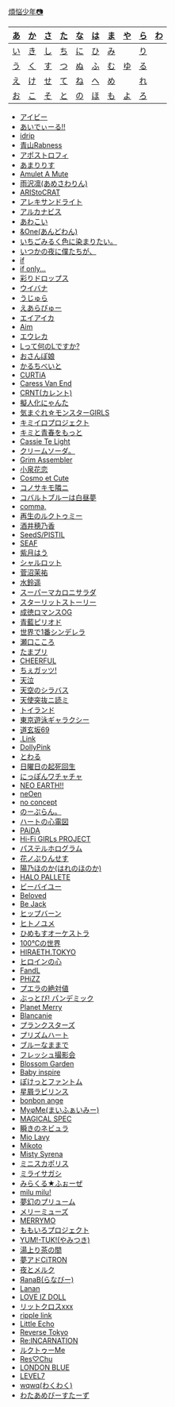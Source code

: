[煩悩少年📷️](about.md)

| [あ](#a) | [か](#ka) | [さ](#sa) | [た](#ta) | [な](#na) | [は](#ha) | [ま](#ma) | [や](#ya) | [ら](#ra) | [わ](#wa) |
| :-:      | :-:       | :-:       | :-:       | :-:       | :-:       | :-:       | :-:       | :-:       | :-:       |
| [い](#i) | [き](#ki) | [し](#si) | [ち](#ti) | [に](#ni) | [ひ](#hi) | [み](#mi) |           | [り](#ri) |           |
| [う](#u) | [く](#ku) | [す](#su) | [つ](#tu) | [ぬ](#nu) | [ふ](#hu) | [む](#mu) | [ゆ](#yu) | [る](#ru) |           |
| [え](#e) | [け](#ke) | [せ](#se) | [て](#te) | [ね](#ne) | [へ](#he) | [め](#me) |           | [れ](#re) |           |
| [お](#o) | [こ](#ko) | [そ](#so) | [と](#to) | [の](#no) | [ほ](#ho) | [も](#mo) | [よ](#yo) | [ろ](#ro) |           |

- <a id="a" href="https://x.com/search?f=live&q=from%3Ameisou_shounen+%23%E3%82%AB%E3%82%BF%E3%82%AB%E3%83%8A%E3%82%A2%E3%82%A4%E3%83%93%E3%83%BC">アイビー</a>
- [あいでぃーる!!](https://x.com/search?f=live&q=from%3Ameisou_shounen+%23%E3%81%82%E3%81%84%E3%81%A7%E3%81%83%E3%83%BC%E3%82%8B)
- [idrip](https://x.com/search?f=live&q=from%3Ameisou_shounen+%23idrip)
- [青山Rabness](https://x.com/search?f=live&q=from%3Ameisou_shounen+%23%E9%9D%92%E3%83%A9%E3%83%93)
- [アポストロフィ](https://x.com/search?f=live&q=from%3Ameisou_shounen+%23%E3%82%A2%E3%83%9D%E3%82%B9%E3%83%88%E3%83%AD%E3%83%95%E3%82%A3)
- [あまりりす](https://x.com/search?f=live&q=from%3Ameisou_shounen+%23%E3%81%82%E3%81%BE%E3%82%8A%E3%82%8A%E3%81%99)
- [Amulet A Mute](https://x.com/search?f=live&q=from%3Ameisou_shounen+%23%E3%81%82%E3%82%80%E3%81%82%E3%82%80)
- [雨沢凛(あめさわりん)](https://x.com/search?f=live&q=from%3Ameisou_shounen+%23%E9%9B%A8%E6%B2%A2%E5%87%9B)
- [ARIStoCRAT](https://x.com/search?f=live&q=from%3Ameisou_shounen+%23%E3%82%A2%E3%83%AA%E3%82%AF%E3%83%A9+OR+%23ARIStoCRAT)
- [アレキサンドライト](https://x.com/search?f=live&q=from%3Ameisou_shounen+%23%E3%82%A2%E3%83%AC%E3%82%AD%E3%82%B5%E3%83%B3%E3%83%89%E3%83%A9%E3%82%A4%E3%83%88)
- [アルカナビス](https://x.com/search?f=live&q=from%3Ameisou_shounen+%23%E3%82%A2%E3%83%AB%E3%82%AB%E3%83%8A%E3%83%93%E3%82%B9)
- [あわこい](https://x.com/search?f=live&q=from%3Ameisou_shounen+%23%E3%81%82%E3%82%8F%E3%81%93%E3%81%84)
- [&One(あんどわん)](https://x.com/search?f=live&q=from%3Ameisou_shounen+%23%E3%82%A2%E3%83%B3%E3%83%89%E3%83%AF%E3%83%B3)
- <a id="i" href="https://x.com/search?f=live&q=from%3Ameisou_shounen+%23%E3%81%84%E3%81%A1%E3%81%BF%E3%82%8B">いちごみるく色に染まりたい。</a>
- [いつかの夜に僕たちが、](https://x.com/search?f=live&q=from%3Ameisou_shounen+%23%E3%81%84%E3%81%A4%E3%81%8B%E3%81%AE%E5%A4%9C%E3%81%AB%E5%83%95%E9%81%94%E3%81%8C)
- [if](https://x.com/search?f=live&q=from%3Ameisou_shounen+%23%E3%81%84%E3%81%B5%E3%81%97%E3%82%87%E3%81%A3%E3%81%A8)
- [if only...](https://x.com/search?f=live&q=from%3Ameisou_shounen+%23%E3%81%84%E3%81%B5%E3%81%8A%E3%82%93)
- [彩りドロップス](https://x.com/search?f=live&q=from%3Ameisou_shounen+%23%E5%BD%A9%E3%82%8A%E3%83%89%E3%83%AD%E3%83%83%E3%83%97%E3%82%B9)
- <a id="u" href="https://x.com/search?f=live&q=from%3Ameisou_shounen+%23%E3%82%A6%E3%82%A4%E3%83%90%E3%83%8A">ウイバナ</a>
- [うじゅら](https://x.com/search?f=live&q=from%3Ameisou_shounen+%23%E3%81%86%E3%81%98%E3%82%85%E3%82%89)
- <a id="e" href="https://x.com/search?f=live&q=from%3Ameisou_shounen+%23%E3%81%88%E3%81%82%E3%82%89%E3%81%B3%E3%82%85%E3%83%BC">えあらびゅー</a>
- [エイアイカ](https://x.com/search?f=live&q=from%3Ameisou_shounen+%23%E3%82%A8%E3%82%A4%E3%82%A2%E3%82%A4%E3%82%AB)
- [Aim](https://x.com/search?f=live&q=from%3Ameisou_shounen+%23%E3%82%A8%E3%82%A4%E3%83%A0)
- [エウレカ](https://x.com/search?f=live&q=from%3Ameisou_shounen+%23%E3%82%A8%E3%82%A6%E3%83%AC%E3%82%AB)
- [Lって何のLですか?](https://x.com/search?f=live&q=from%3Ameisou_shounen+%23L%E3%81%AA%E3%82%93)
- <a id="o" href="https://x.com/search?f=live&q=from%3Ameisou_shounen+%23%E3%81%8A%E3%81%95%E3%82%93%E3%81%BD%E5%A8%98">おさんぽ娘</a>
- <a id="ka" href="https://x.com/search?f=live&q=from%3Ameisou_shounen+%23%E3%81%8B%E3%82%8B%E3%81%A1%E3%81%B9%E3%81%84%E3%81%A8">かるちべいと</a>
- [CURTiA](https://x.com/search?f=live&q=from%3Ameisou_shounen+%23CURTiA)
- [Caress Van End](https://x.com/search?f=live&q=from%3Ameisou_shounen+%23%E3%82%AB%E3%83%AC%E3%83%90%E3%83%B3)
- [CRNT(カレント)](https://x.com/search?f=live&q=from%3Ameisou_shounen+%23CRNT)
- <a id="ki" href="https://x.com/search?f=live&q=from%3Ameisou_shounen+%23%E6%93%AC%E4%BA%BA%E5%8C%96%E3%81%AB%E3%82%83%E3%82%93%E3%81%9F+OR+%23%E5%B8%82%E3%83%B6%E8%B0%B7%E5%87%AA%E7%B4%97">擬人化にゃんた</a>
- [気まぐれ☆モンスターGIRLS](https://x.com/search?f=live&q=from%3Ameisou_shounen+%23%E3%81%90%E3%82%8C%E3%82%82%E3%82%93)
- [キミイロプロジェクト](https://x.com/search?f=live&q=from%3Ameisou_shounen+%23%E3%82%AD%E3%83%9F%E3%82%A4%E3%83%AD%E3%83%97%E3%83%AD%E3%82%B8%E3%82%A7%E3%82%AF%E3%83%88)
- [キミと青春をもっと](https://x.com/search?f=live&q=from%3Ameisou_shounen+%23%E3%82%AD%E3%83%9F%E9%9D%92)
- [Cassie Te Light](https://x.com/search?f=live&q=from%3Ameisou_shounen+%23%E3%82%AD%E3%83%A3%E3%82%B7%E3%83%86%E3%83%A9)
- <a id="ku" href="https://x.com/search?f=live&q=from%3Ameisou_shounen+%23%E3%82%AF%E3%83%AA%E3%82%BD">クリームソーダ。</a>
- [Grim Assembler](https://x.com/search?f=live&q=from%3Ameisou_shounen+%23%E3%82%B0%E3%83%AA%E3%83%9E%E3%82%B9)
- <span id="ke"></span><a id="ko" href="https://x.com/search?f=live&q=from%3Ameisou_shounen+%23%E5%B0%8F%E6%B3%89%E8%8A%B1%E6%81%8B">小泉花恋</a>
- [Cosmo et Cute](https://x.com/search?f=live&q=from%3Ameisou_shounen+%23%E3%82%B3%E3%82%B9%E3%83%A2%E3%82%A8%E3%82%AD%E3%83%A5%E3%83%BC%E3%83%88)
- [コノサキモ隣ニ](https://x.com/search?f=live&q=from%3Ameisou_shounen+%23%E3%82%B3%E3%83%8E%E3%82%B5%E3%82%AD%E3%83%A2%E9%9A%A3%E3%83%8B)
- [コバルトブルーは白昼夢](https://x.com/search?f=live&q=from%3Ameisou_shounen+%23%E3%82%B3%E3%83%90%E3%83%AB%E3%83%88%E3%83%96%E3%83%AB%E3%83%BC%E3%81%AF%E7%99%BD%E6%98%BC%E5%A4%A2)
- [comma,](https://x.com/search?f=live&q=from%3Ameisou_shounen+%23comma)
- <a id="sa" href="https://x.com/search?f=live&q=from%3Ameisou_shounen+%23%E3%83%AB%E3%82%AF%E3%83%88%E3%82%A5%E3%83%9F%E3%83%BC+OR+%23%E3%83%AB%E3%82%AF%E3%83%88%E3%82%A5%E3%83%9F">再生のルクトゥミー</a>
- [酒井穂乃香](https://x.com/search?f=live&q=from%3Ameisou_shounen+%23%E9%85%92%E4%BA%95%E7%A9%82%E4%B9%83%E9%A6%99)
- <a id="si" href="https://x.com/search?f=live&q=from%3Ameisou_shounen+%23SeedSPISTIL">SeedS/PISTIL</a>
- [SEAF](https://x.com/search?f=live&q=from%3Ameisou_shounen+%23SEAF)
- [紫月はう](https://x.com/search?f=live&q=from%3Ameisou_shounen+%23%E7%B4%AB%E6%9C%88%E3%81%AF%E3%81%86)
- [シャルロット](https://x.com/search?f=live&q=from%3Ameisou_shounen+%23%E3%82%B7%E3%83%A3%E3%83%AB%E3%83%AD%E3%83%83%E3%83%88)
- <a id="su" href="https://x.com/search?f=live&q=from%3Ameisou_shounen+%23%E8%8F%85%E6%B2%BC%E8%8C%89%E7%A5%90">菅沼茉祐</a>
- [水鈴遥](https://x.com/search?f=live&q=from%3Ameisou_shounen+%23%E6%B0%B4%E9%88%B4%E9%81%A5)
- [スーパーマカロニサラダ](https://x.com/search?f=live&q=from%3Ameisou_shounen+%23%E3%82%B9%E3%83%BC%E3%83%91%E3%83%BC%E3%83%9E%E3%82%AB%E3%83%AD%E3%83%8B%E3%82%B5%E3%83%A9%E3%83%80+OR+%23%E3%82%B9%E3%83%91%E3%83%9E%E3%82%AB)
- [スターリットストーリー](https://x.com/search?f=live&q=from%3Ameisou_shounen+%23%E3%82%B9%E3%82%BF%E3%83%BC%E3%83%AA%E3%83%83%E3%83%88%E3%82%B9%E3%83%88%E3%83%BC%E3%83%AA%E3%83%BC)
- <a id="se" href="https://x.com/search?f=live&q=from%3Ameisou_shounen+%23%E6%88%90%E5%BE%B3%E3%83%AD%E3%83%9E%E3%83%B3%E3%82%B9OG">成徳ロマンスOG</a>
- [青藍ピリオド](https://x.com/search?f=live&q=from%3Ameisou_shounen+%23%E8%97%8D%E3%83%94%E3%83%AA)
- [世界で1番シンデレラ](https://x.com/search?f=live&q=from%3Ameisou_shounen+%23%E4%B8%96%E7%95%8C%E3%81%A71%E7%95%AA%E3%82%B7%E3%83%B3%E3%83%87%E3%83%AC%E3%83%A9)
- [瀬口こころ](https://x.com/search?f=live&q=from%3Ameisou_shounen+%23%E7%80%AC%E5%8F%A3%E3%81%93%E3%81%93%E3%82%8D)
- <span id="so"></span><a id="ta" href="https://x.com/search?f=live&q=from%3Ameisou_shounen+%23%E3%81%9F%E3%81%BE%E3%83%97%E3%83%AA+OR+%23%E3%81%9F%E3%81%BE%E3%81%B7%E3%82%8A">たまプリ</a>
- <a id="ti" href="https://x.com/search?f=live&q=from%3Ameisou_shounen+%23CHEERFUL">CHEERFUL</a>
- [ちぇガッツ!](https://x.com/search?f=live&q=from%3Ameisou_shounen+%23%E3%81%A1%E3%81%87%E3%82%AC%E3%83%83%E3%83%84)
- <span id="tu"></span><a id="te" href="https://x.com/search?f=live&q=from%3Ameisou_shounen+%23%E5%A4%A9%E6%B3%A3">天泣</a>
- [天空のシラバス](https://x.com/search?f=live&q=from%3Ameisou_shounen+%23%E5%A4%A9%E7%A9%BA%E3%81%AE%E3%82%B7%E3%83%A9%E3%83%90%E3%82%B9)
- [天使突抜ニ読ミ](https://x.com/search?f=live&q=from%3Ameisou_shounen+%23%E3%83%84%E3%82%AD%E3%83%A8%E3%83%9F)
- <a id="to" href="https://x.com/search?f=live&q=from%3Ameisou_shounen+%23%E3%83%88%E3%82%A4%E3%83%A9%E3%83%B3%E3%83%89">トイランド</a>
- [東京遊泳ギャラクシー](https://x.com/search?f=live&q=from%3Ameisou_shounen+%23%E6%9D%B1%E4%BA%AC%E9%81%8A%E6%B3%B3%E3%82%AE%E3%83%A3%E3%83%A9%E3%82%AF%E3%82%B7%E3%83%BC)
- [道玄坂69](https://x.com/search?f=live&q=from%3Ameisou_shounen+%23%E9%81%93%E7%8E%84%E5%9D%8269)
- [.Link](https://x.com/search?f=live&q=from%3Ameisou_shounen+%23%E3%81%A9%E3%81%A3%E3%81%A8%E3%82%8A%E3%82%93%E3%81%8F)
- [DollyPink](https://x.com/search?f=live&q=from%3Ameisou_shounen+%23DollyPink)
- [とわる](https://x.com/search?f=live&q=from%3Ameisou_shounen+%23%E3%81%A8%E3%82%8F%E3%82%8B)
- <span id="na"></span><a id="ni" href="https://x.com/search?f=live&q=from%3Ameisou_shounen+%23%E3%83%8B%E3%83%81%E3%82%AB%E3%82%A4">日曜日の起死回生</a>
- [にっぽんワチャチャ](https://x.com/search?f=live&q=from%3Ameisou_shounen+%23%E3%81%AB%E3%81%A3%E3%81%BD%E3%82%93%E3%83%AF%E3%83%81%E3%83%A3%E3%83%81%E3%83%A3)
- <span id="nu"></span><a id="ne" href="https://x.com/search?f=live&q=from%3Ameisou_shounen+%23%E3%83%8D%E3%82%AA%E3%82%A2%E3%82%B9%E6%92%AE%E5%BD%B1%E9%83%A8">NEO EARTH!!</a>
- [neOen](https://x.com/search?f=live&q=from%3Ameisou_shounen+%23neOen)
- <a id="no" href="https://x.com/search?f=live&q=from%3Ameisou_shounen+%23%E3%81%AE%E3%83%BC%E3%81%93%E3%82%93">no concept</a>
- [のーぷらん。](https://x.com/search?f=live&q=from%3Ameisou_shounen+%23%E3%81%AE%E3%83%BC%E3%81%B7%E3%82%89%E3%82%93)
- <a id="ha" href="https://x.com/search?f=live&q=from%3Ameisou_shounen+%23%E3%83%8F%E3%83%88%E9%9B%BB">ハートの心電図</a>
- [PAiDA](https://x.com/search?f=live&q=from%3Ameisou_shounen+%23PAiDA)
- [Hi-Fi GIRLs PROJECT](https://x.com/search?f=live&q=from%3Ameisou_shounen+%23HiFiGL)
- [パステルホログラム](https://x.com/search?f=live&q=from%3Ameisou_shounen+%23%E3%83%91%E3%82%B9%E3%83%86%E3%83%AB%E3%83%9B%E3%83%AD%E3%82%B0%E3%83%A9%E3%83%A0)
- [花ノぷりんせす](https://x.com/search?f=live&q=from%3Ameisou_shounen+%23%E8%8A%B1%E3%81%B7%E3%82%8A)
- [陽乃ほのか(はれのほのか)](https://x.com/search?f=live&q=from%3Ameisou_shounen+%23%E9%99%BD%E4%B9%83%E3%81%BB%E3%81%AE%E3%81%8B)
- [HALO PALLETE](https://x.com/search?f=live&q=from%3Ameisou_shounen+%23%E3%83%8F%E3%83%AD%E3%83%91%E3%83%AC)
- <a id="hi" href="https://x.com/search?f=live&q=from%3Ameisou_shounen+%23%E3%83%93%E3%83%BC%E3%83%90%E3%82%A4%E3%83%A6%E3%83%BC">ビーバイユー</a>
- [Beloved](https://x.com/search?f=live&q=from%3Ameisou_shounen+%23%E3%81%B3%E3%83%BC%E3%82%89%E3%81%B6%E3%81%B5%E3%81%89%E3%81%A8)
- [Be Jack](https://x.com/search?f=live&q=from%3Ameisou_shounen+%23BeJack)
- [ヒップバーン](https://x.com/search?f=live&q=from%3Ameisou_shounen+%23%E3%83%92%E3%83%83%E3%83%97%E3%83%90%E3%83%BC%E3%83%B3)
- [ヒトノユメ](https://x.com/search?f=live&q=from%3Ameisou_shounen+%23%E3%83%92%E3%83%88%E3%83%8E%E3%83%A6%E3%83%A1)
- [ひめもすオーケストラ](https://x.com/search?f=live&q=from%3Ameisou_shounen+%23%E3%81%B2%E3%82%81%E3%82%82%E3%81%99%E3%82%AA%E3%83%BC%E3%82%B1%E3%82%B9%E3%83%88%E3%83%A9+OR+%23%E3%81%B2%E3%82%81%E3%82%AA%E3%82%B1)
- [100℃の世界](https://x.com/search?f=live&q=from%3Ameisou_shounen+%23100%E5%BA%A6%E3%81%AE%E4%B8%96%E7%95%8C)
- [HIRAETH.TOKYO](https://x.com/search?f=live&q=from%3Ameisou_shounen+%23%E3%83%92%E3%83%A9%E3%82%A8%E3%82%B9+OR+%23%E3%81%88%E3%81%82%E3%82%89%E3%81%B3%E3%82%85%E3%83%BC)
- [ヒロインの心](https://x.com/search?f=live&q=from%3Ameisou_shounen+%23%E3%83%92%E3%83%AD%E3%82%A4%E3%83%B3%E3%81%AE%E5%BF%83)
- <a id="hu" href="https://x.com/search?f=live&q=from%3Ameisou_shounen+%23FandL">FandL</a>
- [PHiZZ](https://x.com/search?f=live&q=from%3Ameisou_shounen+%23PHiZZ)
- [プエラの絶対値](https://x.com/search?f=live&q=from%3Ameisou_shounen+%23%E3%83%97%E3%82%A8%E3%83%A9%E3%81%AE%E7%B5%B6%E5%AF%BE%E5%80%A4)
- [ぶっとび! パンデミック](https://x.com/search?f=live&q=from%3Ameisou_shounen+%23%E3%81%B6%E3%81%A3%E3%83%91%E3%83%B3)
- [Planet Merry](https://x.com/search?f=live&q=from%3Ameisou_shounen+%23%E3%83%97%E3%83%A9%E3%83%A1%E3%83%AA)
- [Blancanie](https://x.com/search?f=live&q=from%3Ameisou_shounen+%23Blancanie)
- [プランクスターズ](https://x.com/search?f=live&q=from%3Ameisou_shounen+%23%E3%83%97%E3%83%A9%E3%83%B3%E3%82%AF%E3%82%B9%E3%82%BF%E3%83%BC%E3%82%BA)
- [プリズムハート](https://x.com/search?f=live&q=from%3Ameisou_shounen+%23%E3%83%97%E3%83%AA%E3%82%BA%E3%83%A0%E3%83%8F%E3%83%BC%E3%83%88)
- [ブルーなままで](https://x.com/search?f=live&q=from%3Ameisou_shounen+%23%E3%83%96%E3%83%AB%E3%83%BC%E3%81%AA%E3%81%BE%E3%81%BE%E3%81%A7)
- [フレッシュ撮影会](https://x.com/search?f=live&q=from%3Ameisou_shounen+%23%E3%83%95%E3%83%AC%E3%83%83%E3%82%B7%E3%83%A5%E6%92%AE%E5%BD%B1%E4%BC%9A)
- [Blossom Garden](https://x.com/search?f=live&q=from%3Ameisou_shounen+%23BlossomGarden)
- <a id="he" href="https://x.com/search?f=live&q=from%3Ameisou_shounen+%23%E3%83%99%E3%83%93%E3%82%B9%E3%83%91">Baby inspire</a>
- <a id="ho" href="https://x.com/search?f=live&q=from%3Ameisou_shounen+%23%E3%81%BD%E3%81%91%E3%81%A3%E3%81%A8%E3%83%95%E3%82%A1%E3%83%B3%E3%83%88%E3%83%A0">ぽけっとファントム</a>
- [星屑ラビリンス](https://x.com/search?f=live&q=from%3Ameisou_shounen+%23%E6%98%9F%E5%B1%91%E3%83%A9%E3%83%93%E3%83%AA%E3%83%B3%E3%82%B9)
- [bonbon ange](https://x.com/search?f=live&q=from%3Ameisou_shounen+%23bonbonange)
- <a id="ma" href="https://x.com/search?f=live&q=from%3Ameisou_shounen+%23%E3%81%BE%E3%81%84%E3%81%BF%E3%83%BC%E6%92%AE%E5%BD%B1%E9%83%A8+OR+%23%E3%81%BE%E3%81%84%E3%81%BF%E3%83%BC">MyφMe(まいふぁいみー)</a>
- [MAGICAL SPEC](https://x.com/search?f=live&q=from%3Ameisou_shounen+%23%E3%83%9E%E3%82%B8%E3%82%B9%E3%83%9A)
- [瞬きのネビュラ](https://x.com/search?f=live&q=from%3Ameisou_shounen+%23%E7%9E%AC%E3%81%8D%E3%81%AE%E3%83%8D%E3%83%93%E3%83%A5%E3%83%A9+OR+%23%E3%81%BE%E3%81%9F%E3%83%8D)
- <a id="mi" href="https://x.com/search?f=live&q=from%3Ameisou_shounen+%23%E3%83%9F%E3%82%AA%E3%83%A9%E3%83%93">Mio Lavy</a>
- [Mikoto](https://x.com/search?f=live&q=from%3Ameisou_shounen+%23Mikoto)
- [Misty Syrena](https://x.com/search?f=live&q=from%3Ameisou_shounen+%23MistySyrena)
- [ミニスカポリス](https://x.com/search?f=live&q=from%3Ameisou_shounen+%23%E3%83%9F%E3%83%8B%E3%82%B9%E3%82%AB%E3%83%9D%E3%83%AA%E3%82%B9)
- [ミライサガシ](https://x.com/search?f=live&q=from%3Ameisou_shounen+%23%E3%83%9F%E3%83%A9%E3%82%B5%E3%82%AC%E3%83%95%E3%82%A9%E3%83%88)
- [みらくる★ふぉーぜ](https://x.com/search?f=live&q=from%3Ameisou_shounen+%23%E3%81%BF%E3%82%89%E3%81%8F%E3%82%8B%E3%81%B5%E3%81%89%E3%83%BC%E3%81%9C)
- [milu milu!](https://x.com/search?f=live&q=from%3Ameisou_shounen+%23%E3%83%9F%E3%83%AB%E3%83%9F%E3%83%AB)
- <a id="mu" href="https://x.com/search?f=live&q=from%3Ameisou_shounen+%23%E3%82%80%E3%80%9C%E3%81%B7%E3%82%8A">夢幻のプリューム</a>
- <a id="me" href="https://x.com/search?f=live&q=from%3Ameisou_shounen+%23%E3%83%A1%E3%83%AA%E3%83%BC%E3%83%9F%E3%83%A5%E3%83%BC%E3%82%BA">メリーミューズ</a>
- [MERRYMO](https://x.com/search?f=live&q=from%3Ameisou_shounen+%23MERRYMO)
- <a id="mo" href="https://x.com/search?f=live&q=from%3Ameisou_shounen+%23%E3%82%82%E3%82%82%E3%81%84%E3%82%8D%E3%83%97%E3%83%AD%E3%82%B8%E3%82%A7%E3%82%AF%E3%83%88">ももいろプロジェクト</a>
- <a id="ya" href="https://x.com/search?f=live&q=from%3Ameisou_shounen+%23YMTK">YUM!-TUK!(やみつき)</a>
- <a id="yu" href="https://x.com/search?f=live&q=from%3Ameisou_shounen+%23%E6%B9%AF%E4%B8%8A%E3%82%8A%E8%8C%B6%E3%81%AE%E9%96%93">湯上り茶の間</a>
- [夢アドCiTRON](https://x.com/search?f=live&q=from%3Ameisou_shounen+%23%E5%A4%A2%E3%82%A2%E3%83%89%E3%82%B7%E3%83%88%E3%83%AD%E3%83%B3)
- <a id="yo" href="https://x.com/search?f=live&q=from%3Ameisou_shounen+%23%E3%82%88%E3%82%8B%E3%82%81%E3%82%8B">夜とメルク</a>
- <a id="ra" href="https://x.com/search?f=live&q=from%3Ameisou_shounen+%23%D0%AFanaB">ЯanaB(らなびー)</a>
- [Lanan](https://x.com/search?f=live&q=from%3Ameisou_shounen+%23Lanan)
- [LOVE IZ DOLL](https://x.com/search?f=live&q=from%3Ameisou_shounen+%23LOVE_IZ_DOLL)
- <a id="ri" href="https://x.com/search?f=live&q=from%3Ameisou_shounen+%23%E3%83%AA%E3%83%88%E3%82%AF%E3%83%ADxxx">リットクロスxxx</a>
- [ripple link](https://x.com/search?f=live&q=from%3Ameisou_shounen+%23ripplelink)
- [Little Echo](https://x.com/search?f=live&q=from%3Ameisou_shounen+%23%E3%83%AA%E3%83%88%E3%82%A8%E3%82%B3)
- [Reverse Tokyo](https://x.com/search?f=live&q=from%3Ameisou_shounen+%23%E3%83%AA%E3%83%90%E3%82%B9%E3%83%88)
- [Re:INCARNATION](https://x.com/search?f=live&q=from%3Ameisou_shounen+%23%E3%83%AA%E3%83%B3%E3%82%AB%E3%83%8D)
- <a id="ru" href="https://x.com/search?f=live&q=from%3Ameisou_shounen+%23%E3%83%AB%E3%82%AF%E3%83%88%E3%82%A5%E3%83%9F">ルクトゥーMe</a>
- [Res♡Chu](https://x.com/search?f=live&q=from%3Ameisou_shounen+%23%E3%82%8C%E3%81%99%E3%81%A1%E3%82%85%E3%83%BC)
- [LONDON BLUE](https://x.com/search?f=live&q=from%3Ameisou_shounen+%23%E3%83%AD%E3%83%B3%E3%83%96%E3%83%AB)
- <a id="re" href="https://x.com/search?f=live&q=from%3Ameisou_shounen+%23LEVEL7">LEVEL7</a>
- <span id="ro"></span><a id="wa" href="https://x.com/search?f=live&q=from%3Ameisou_shounen+%23wqwq">wqwq(わくわく)</a>
- [わたあめびーすたーず](https://x.com/search?f=live&q=from%3Ameisou_shounen+%23%E3%82%8F%E3%81%9F%E3%81%B3%E3%83%BC)

<br><br><br><br><br><br><br><br><br><br><br><br><br><br><br><br><br><br><br><br>
